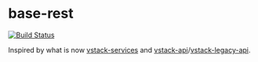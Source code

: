 # base-rest
[![Build Status](https://api.travis-ci.org/kevinphelps/base-rest.svg?branch=master)](https://travis-ci.org/kevinphelps/base-rest)

Inspired by what is now [vstack-services](https://github.com/vintage-software/vstack-services/) and [vstack-api](https://github.com/vintage-software/vstack-api/)/[vstack-legacy-api](https://github.com/vintage-software/vstack-legacy-api/). 
